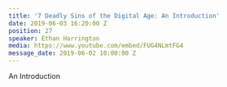 ```yaml
---
title: '7 Deadly Sins of the Digital Age: An Introduction'
date: 2019-06-03 16:20:00 Z
position: 27
speaker: Ethan Harrington
media: https://www.youtube.com/embed/FUG4NLmtFG4
message_date: 2019-06-02 10:00:00 Z
---
```


An Introduction